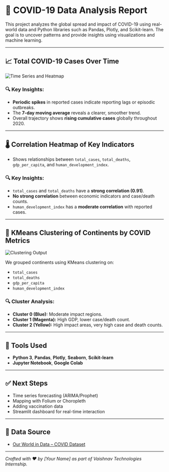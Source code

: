 # 🦠 COVID-19 Data Analysis Report

This project analyzes the global spread and impact of COVID-19 using real-world data and Python libraries such as Pandas, Plotly, and Scikit-learn. The goal is to uncover patterns and provide insights using visualizations and machine learning.

---

## 📈 Total COVID-19 Cases Over Time

![Time Series and Heatmap](b73f5fa7-045b-40b5-acdd-430e5b3ecab2.png)

### 🔍 Key Insights:
- **Periodic spikes** in reported cases indicate reporting lags or episodic outbreaks.
- The **7-day moving average** reveals a clearer, smoother trend.
- Overall trajectory shows **rising cumulative cases** globally throughout 2020.

---

## 🌡️ Correlation Heatmap of Key Indicators

- Shows relationships between `total_cases`, `total_deaths`, `gdp_per_capita`, and `human_development_index`.

### 🔍 Key Insights:
- `total_cases` and `total_deaths` have a **strong correlation (0.91)**.
- **No strong correlation** between economic indicators and case/death counts.
- `human_development_index` has a **moderate correlation** with reported cases.

---

## 🤖 KMeans Clustering of Continents by COVID Metrics

![Clustering Output](6f73413d-2acc-4679-bec9-1bc09e541e85.png)

We grouped continents using KMeans clustering on:
- `total_cases`
- `total_deaths`
- `gdp_per_capita`
- `human_development_index`

### 🔍 Cluster Analysis:
- **Cluster 0 (Blue):** Moderate impact regions.
- **Cluster 1 (Magenta):** High GDP, lower case/death count.
- **Cluster 2 (Yellow):** High impact areas, very high case and death counts.

---

## 🧠 Tools Used
- **Python 3**, **Pandas**, **Plotly**, **Seaborn**, **Scikit-learn**
- **Jupyter Notebook**, **Google Colab**

---

## ✅ Next Steps
- Time series forecasting (ARIMA/Prophet)
- Mapping with Folium or Choropleth
- Adding vaccination data
- Streamlit dashboard for real-time interaction

---

## 📄 Data Source
- [Our World in Data – COVID Dataset](https://github.com/SR1608/Datasets/blob/main/covid-data.csv)

---

*Crafted with ❤️ by [Your Name] as part of Vaishnav Technologies Internship.*
